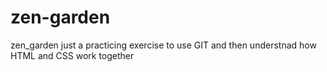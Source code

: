 # zen-garden
zen_garden just a practicing exercise to use GIT and then understnad how HTML and CSS work together 
